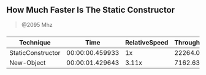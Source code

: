 
How Much Faster Is The Static Constructor
-----------------------------------------
> @2095 Mhz


### 


|Technique        |Time           |RelativeSpeed|Throughput|
|-----------------|---------------|-------------|----------|
|StaticConstructor|00:00:00.459933|1x           |22264.07/s|
|New-Object       |00:00:01.429643|3.11x        |7162.63/s |




